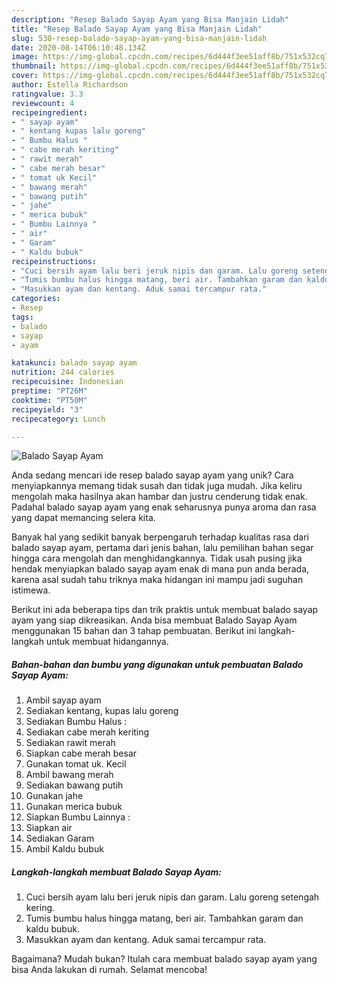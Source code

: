 ```yaml
---
description: "Resep Balado Sayap Ayam yang Bisa Manjain Lidah"
title: "Resep Balado Sayap Ayam yang Bisa Manjain Lidah"
slug: 530-resep-balado-sayap-ayam-yang-bisa-manjain-lidah
date: 2020-08-14T06:10:48.134Z
image: https://img-global.cpcdn.com/recipes/6d444f3ee51aff8b/751x532cq70/balado-sayap-ayam-foto-resep-utama.jpg
thumbnail: https://img-global.cpcdn.com/recipes/6d444f3ee51aff8b/751x532cq70/balado-sayap-ayam-foto-resep-utama.jpg
cover: https://img-global.cpcdn.com/recipes/6d444f3ee51aff8b/751x532cq70/balado-sayap-ayam-foto-resep-utama.jpg
author: Estella Richardson
ratingvalue: 3.3
reviewcount: 4
recipeingredient:
- " sayap ayam"
- " kentang kupas lalu goreng"
- " Bumbu Halus "
- " cabe merah keriting"
- " rawit merah"
- " cabe merah besar"
- " tomat uk Kecil"
- " bawang merah"
- " bawang putih"
- " jahe"
- " merica bubuk"
- " Bumbu Lainnya "
- " air"
- " Garam"
- " Kaldu bubuk"
recipeinstructions:
- "Cuci bersih ayam lalu beri jeruk nipis dan garam. Lalu goreng setengah kering."
- "Tumis bumbu halus hingga matang, beri air. Tambahkan garam dan kaldu bubuk."
- "Masukkan ayam dan kentang. Aduk samai tercampur rata."
categories:
- Resep
tags:
- balado
- sayap
- ayam

katakunci: balado sayap ayam 
nutrition: 244 calories
recipecuisine: Indonesian
preptime: "PT26M"
cooktime: "PT50M"
recipeyield: "3"
recipecategory: Lunch

---
```



![Balado Sayap Ayam](https://img-global.cpcdn.com/recipes/6d444f3ee51aff8b/751x532cq70/balado-sayap-ayam-foto-resep-utama.jpg)

Anda sedang mencari ide resep balado sayap ayam yang unik? Cara menyiapkannya memang tidak susah dan tidak juga mudah. Jika keliru mengolah maka hasilnya akan hambar dan justru cenderung tidak enak. Padahal balado sayap ayam yang enak seharusnya punya aroma dan rasa yang dapat memancing selera kita.



Banyak hal yang sedikit banyak berpengaruh terhadap kualitas rasa dari balado sayap ayam, pertama dari jenis bahan, lalu pemilihan bahan segar hingga cara mengolah dan menghidangkannya. Tidak usah pusing jika hendak menyiapkan balado sayap ayam enak di mana pun anda berada, karena asal sudah tahu triknya maka hidangan ini mampu jadi suguhan istimewa.


Berikut ini ada beberapa tips dan trik praktis untuk membuat balado sayap ayam yang siap dikreasikan. Anda bisa membuat Balado Sayap Ayam menggunakan 15 bahan dan 3 tahap pembuatan. Berikut ini langkah-langkah untuk membuat hidangannya.

<!--inarticleads1-->

##### Bahan-bahan dan bumbu yang digunakan untuk pembuatan Balado Sayap Ayam:

1. Ambil  sayap ayam
1. Sediakan  kentang, kupas lalu goreng
1. Sediakan  Bumbu Halus :
1. Sediakan  cabe merah keriting
1. Sediakan  rawit merah
1. Siapkan  cabe merah besar
1. Gunakan  tomat uk. Kecil
1. Ambil  bawang merah
1. Sediakan  bawang putih
1. Gunakan  jahe
1. Gunakan  merica bubuk
1. Siapkan  Bumbu Lainnya :
1. Siapkan  air
1. Sediakan  Garam
1. Ambil  Kaldu bubuk




<!--inarticleads2-->

##### Langkah-langkah membuat Balado Sayap Ayam:

1. Cuci bersih ayam lalu beri jeruk nipis dan garam. Lalu goreng setengah kering.
1. Tumis bumbu halus hingga matang, beri air. Tambahkan garam dan kaldu bubuk.
1. Masukkan ayam dan kentang. Aduk samai tercampur rata.




Bagaimana? Mudah bukan? Itulah cara membuat balado sayap ayam yang bisa Anda lakukan di rumah. Selamat mencoba!

